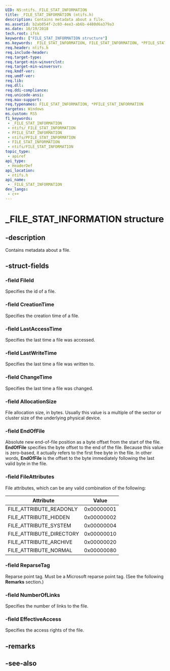 ```yaml
---
UID: NS:ntifs._FILE_STAT_INFORMATION
title: _FILE_STAT_INFORMATION (ntifs.h)
description: Contains metadata about a file.
ms.assetid: b2ab854f-2c03-4ee3-ab6b-4480d6a379a3
ms.date: 10/19/2018
tech.root: ifsk
keywords: ["FILE_STAT_INFORMATION structure"]
ms.keywords: _FILE_STAT_INFORMATION, FILE_STAT_INFORMATION, *PFILE_STAT_INFORMATION,
req.header: ntifs.h
req.include-header: 
req.target-type: 
req.target-min-winverclnt: 
req.target-min-winversvr: 
req.kmdf-ver: 
req.umdf-ver: 
req.lib: 
req.dll: 
req.ddi-compliance: 
req.unicode-ansi: 
req.max-support: 
req.typenames: FILE_STAT_INFORMATION, *PFILE_STAT_INFORMATION
targetos: Windows
ms.custom: RS5
f1_keywords:
 - _FILE_STAT_INFORMATION
 - ntifs/_FILE_STAT_INFORMATION
 - PFILE_STAT_INFORMATION
 - ntifs/PFILE_STAT_INFORMATION
 - FILE_STAT_INFORMATION
 - ntifs/FILE_STAT_INFORMATION
topic_type:
 - apiref
api_type:
 - HeaderDef
api_location:
 - ntifs.h
api_name:
 - _FILE_STAT_INFORMATION
dev_langs:
 - c++
---
```


# _FILE_STAT_INFORMATION structure


## -description

Contains metadata about a file.

## -struct-fields

### -field FileId

Specifies the id of a file.

### -field CreationTime

Specifies the creation time of a file.

### -field LastAccessTime

Specifies the last time a file was accessed.

### -field LastWriteTime

Specifies the last time a file was written to.

### -field ChangeTime

Specifies the last time a file was changed.

### -field AllocationSize

 
File allocation size, in bytes. Usually this value is a multiple of the sector or cluster size of the underlying physical device.

### -field EndOfFile

Absolute new end-of-file position as a byte offset from the start of the file. **EndOfFile** specifies the byte offset to the end of the file. Because this value is zero-based, it actually refers to the first free byte in the file. In other words, **EndOfFile** is the offset to the byte immediately following the last valid byte in the file.

### -field FileAttributes

File attributes, which can be any valid combination of the following: 

Attribute   |   Value
------------|------------
FILE_ATTRIBUTE_READONLY |0x00000001
FILE_ATTRIBUTE_HIDDEN   |0x00000002
FILE_ATTRIBUTE_SYSTEM   |0x00000004
FILE_ATTRIBUTE_DIRECTORY|0x00000010
FILE_ATTRIBUTE_ARCHIVE  |0x00000020
FILE_ATTRIBUTE_NORMAL   |0x00000080

### -field ReparseTag

 
Reparse point tag. Must be a Microsoft reparse point tag. (See the following <b>Remarks</b> section.)

### -field NumberOfLinks

Specifies the number of links to the file.

### -field EffectiveAccess

Specifies the access rights of the file.

## -remarks

## -see-also

